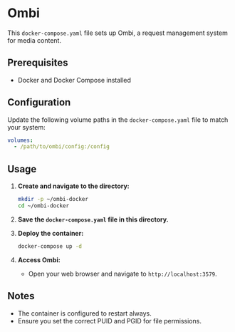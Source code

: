# Ombi

This `docker-compose.yaml` file sets up Ombi, a request management system for media content.

## Prerequisites

- Docker and Docker Compose installed

## Configuration

Update the following volume paths in the `docker-compose.yaml` file to match your system:

```yaml
volumes:
  - /path/to/ombi/config:/config
```

## Usage

1. **Create and navigate to the directory:**
    ```sh
    mkdir -p ~/ombi-docker
    cd ~/ombi-docker
    ```

2. **Save the `docker-compose.yaml` file in this directory.**

3. **Deploy the container:**
    ```sh
    docker-compose up -d
    ```

4. **Access Ombi:**
    - Open your web browser and navigate to `http://localhost:3579`.

## Notes

- The container is configured to restart always.
- Ensure you set the correct PUID and PGID for file permissions.
